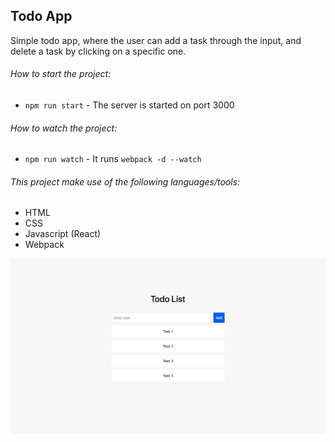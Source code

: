 ## Todo App

Simple todo app, where the user can add a task through the input, and delete a task by clicking on a specific one.

###### How to start the project:

- ```npm run start``` - The server is started on port 3000

###### How to watch the project:

- ```npm run watch``` - It runs ```webpack -d --watch```

###### This project make use of the following languages/tools:

- HTML
- CSS
- Javascript (React)
- Webpack

![Todo App](https://raw.githubusercontent.com/DamianFox/todo-app/master/todo-app.png)
